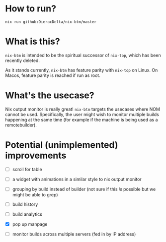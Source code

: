 # How to run?

`nix run github:DieracDelta/nix-btm/master`

# What is this?

`nix-btm` is intended to be the spiritual successor of `nix-top`, which has been recently deleted.

As it stands currently, `nix-btm` has feature parity with `nix-top` on Linux. On Macos, feature parity is reached if run as root.

# What's the usecase?

Nix output monitor is really great! `nix-btm` targets the usecases where NOM cannot be used. Specifically, the user might wish to monitor multiple builds happening at the same time (for example if the machine is being used as a remotebuilder).

# Potential (unimplemented) improvements

- [ ] scroll for table
- [ ] a widget with animations in a similar style to nix output monitor
- [ ] grouping by build instead of builder (not sure if this *is* possible but we might be able to grep)
- [ ] build history
- [ ] build analytics
- [x] pop up manpage
- [ ] monitor builds across multiple servers (fed in by IP address)


